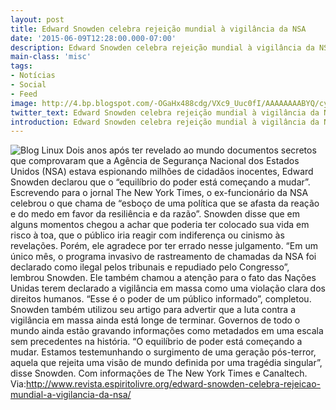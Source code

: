 ```yaml
---
layout: post
title: Edward Snowden celebra rejeição mundial à vigilância da NSA
date: '2015-06-09T12:28:00.000-07:00'
description: Edward Snowden celebra rejeição mundial à vigilância da NSA
main-class: 'misc'
tags:
- Notícias
- Social
- Feed
image: http://4.bp.blogspot.com/-OGaHx488cdg/VXc9_Uuc0fI/AAAAAAAABYQ/cyt03FsF1I4/s72-c/BeyondSnowden.jpg
twitter_text: Edward Snowden celebra rejeição mundial à vigilância da NSA
introduction: Edward Snowden celebra rejeição mundial à vigilância da NSA
---
```

![Blog Linux](http://4.bp.blogspot.com/-OGaHx488cdg/VXc9_Uuc0fI/AAAAAAAABYQ/cyt03FsF1I4/s320/BeyondSnowden.jpg "Blog Linux")
Dois anos após ter revelado ao mundo documentos secretos que  comprovaram que a Agência de Segurança Nacional dos Estados Unidos (NSA)  estava espionando milhões de cidadãos inocentes, Edward Snowden  declarou que o “equilíbrio do poder está começando a mudar”. Escrevendo  para o jornal The New York Times, o ex-funcionário da NSA celebrou o que  chama de “esboço de uma política que se afasta da reação e do medo em  favor da resiliência e da razão”.
Snowden disse que em alguns momentos chegou a achar que poderia ter  colocado sua vida em risco à toa, que o público iria reagir com  indiferença ou cinismo às revelações. Porém, ele agradece por ter errado  nesse julgamento. “Em um único mês, o programa invasivo de rastreamento  de chamadas da NSA foi declarado como ilegal pelos tribunais e  repudiado pelo Congresso”, lembrou Snowden. Ele também chamou a atenção  para o fato das Nações Unidas terem declarado a vigilância em massa como  uma violação clara dos direitos humanos. “Esse é o poder de um público  informado”, completou.
Snowden também utilizou seu artigo para advertir que a luta contra a  vigilância em massa ainda está longe de terminar. Governos de todo o  mundo ainda estão gravando informações como metadados em uma escala sem  precedentes na história. “O equilíbrio de poder está começando a mudar.  Estamos testemunhando o surgimento de uma geração pós-terror, aquela que  rejeita uma visão de mundo definida por uma tragédia singular”, disse  Snowden.
Com informações de The New York Times e Canaltech.
Via:http://www.revista.espiritolivre.org/edward-snowden-celebra-rejeicao-mundial-a-vigilancia-da-nsa/
